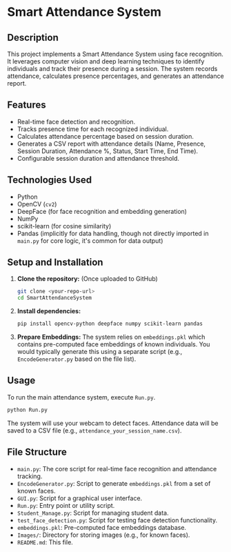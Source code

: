 # Smart Attendance System

## Description
This project implements a Smart Attendance System using face recognition. It leverages computer vision and deep learning techniques to identify individuals and track their presence during a session. The system records attendance, calculates presence percentages, and generates an attendance report.

## Features
- Real-time face detection and recognition.
- Tracks presence time for each recognized individual.
- Calculates attendance percentage based on session duration.
- Generates a CSV report with attendance details (Name, Presence, Session Duration, Attendance %, Status, Start Time, End Time).
- Configurable session duration and attendance threshold.

## Technologies Used
- Python
- OpenCV (`cv2`)
- DeepFace (for face recognition and embedding generation)
- NumPy
- scikit-learn (for cosine similarity)
- Pandas (implicitly for data handling, though not directly imported in `main.py` for core logic, it's common for data output)

## Setup and Installation
1.  **Clone the repository:** (Once uploaded to GitHub)
    ```bash
    git clone <your-repo-url>
    cd SmartAttendanceSystem
    ```
2.  **Install dependencies:**
    ```bash
    pip install opencv-python deepface numpy scikit-learn pandas
    ```
3.  **Prepare Embeddings:** The system relies on `embeddings.pkl` which contains pre-computed face embeddings of known individuals. You would typically generate this using a separate script (e.g., `EncodeGenerator.py` based on the file list).

## Usage
To run the main attendance system, execute `Run.py`.

```bash
python Run.py
```

The system will use your webcam to detect faces. Attendance data will be saved to a CSV file (e.g., `attendance_your_session_name.csv`).

## File Structure
- `main.py`: The core script for real-time face recognition and attendance tracking.
- `EncodeGenerator.py`: Script to generate `embeddings.pkl` from a set of known faces.
- `GUI.py`: Script for a graphical user interface.
- `Run.py`: Entry point or utility script.
- `Student_Manage.py`: Script for managing student data.
- `test_face_detection.py`: Script for testing face detection functionality.
- `embeddings.pkl`: Pre-computed face embeddings database.
- `Images/`: Directory for storing images (e.g., for known faces).
- `README.md`: This file.





